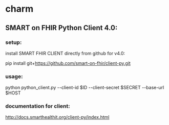 # charm

## SMART on FHIR Python Client 4.0:

### setup:
install SMART FHIR CLIENT directly from github for v4.0: 

pip install git+https://github.com/smart-on-fhir/client-py.git

### usage:
python python_client.py --client-id $ID --client-secret $SECRET --base-url $HOST

### documentation for client:
http://docs.smarthealthit.org/client-py/index.html
